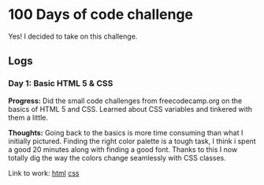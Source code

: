 # 100 Days of code challenge
 
 Yes! I decided to take on this challenge.

## Logs

### Day 1: Basic HTML 5 & CSS 

**Progress:** Did the small code challenges from freecodecamp.org on the basics of HTML 5 and CSS. Learned about CSS variables and tinkered with them a little. 

**Thoughts:** Going back to the basics is more time consuming than what I initially pictured. Finding the right color palette is a tough task, I think i spent a good 20 minutes along with finding a good font. Thanks to this I now totally dig the way the colors change seamlessly with CSS classes. 

Link to work: [html](day1/index.html) [css](day1/index.css)
